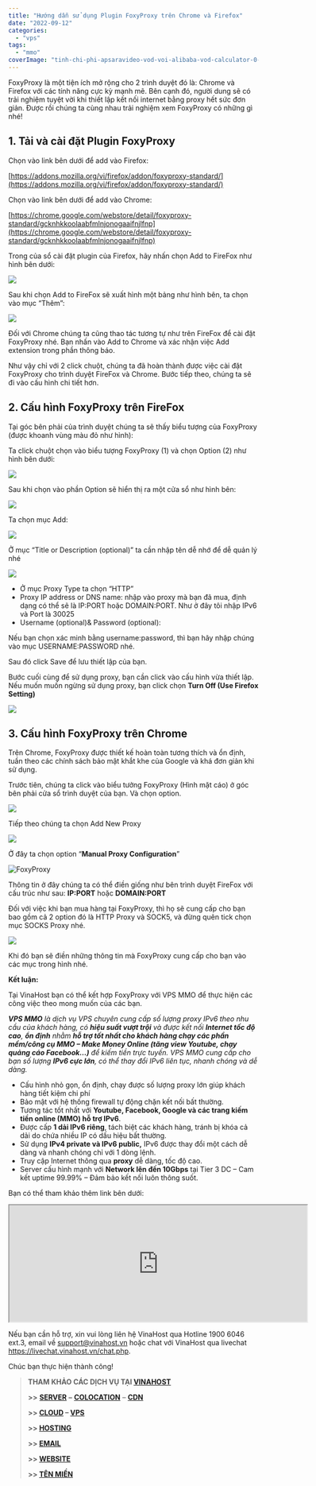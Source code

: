 ```yaml
---
title: "Hướng dẫn sử dụng Plugin FoxyProxy trên Chrome và Firefox"
date: "2022-09-12"
categories: 
  - "vps"
tags: 
  - "mmo"
coverImage: "tinh-chi-phi-apsaravideo-vod-voi-alibaba-vod-calculator-0-scaled.jpg"
---
```


FoxyProxy là một tiện ích mở rộng cho 2 trình duyệt đó là: Chrome và Firefox với các tính năng cực kỳ mạnh mẽ. Bên cạnh đó, người dung sẽ có trải nghiệm tuyệt vời khi thiết lập kết nối internet bằng proxy hết sức đơn giản. Được rồi chúng ta cùng nhau trải nghiệm xem FoxyProxy có những gì nhé!

## **1\. Tải và cài đặt Plugin FoxyProxy**

Chọn vào link bên dưới để add vào Firefox:

[https://addons.mozilla.org/vi/firefox/addon/foxyproxy-standard/](https://addons.mozilla.org/vi/firefox/addon/foxyproxy-standard/)

Chọn vào link bên dưới để add vào Chrome:

[https://chrome.google.com/webstore/detail/foxyproxy-standard/gcknhkkoolaabfmlnjonogaaifnjlfnp](https://chrome.google.com/webstore/detail/foxyproxy-standard/gcknhkkoolaabfmlnjonogaaifnjlfnp)

Trong của sổ cài đặt plugin của Firefox, hãy nhấn chọn Add to FireFox như hình bên dưới:

![](images/huong-dan-su-dung-plugin-foxyproxy-tren-chrome-va-firefox-250.jpg)

Sau khi chọn Add to FireFox sẽ xuất hình một bảng như hình bên, ta chọn vào mục “Thêm”:

![](images/huong-dan-su-dung-plugin-foxyproxy-tren-chrome-va-firefox-250-1.jpg)

Đối với Chrome chúng ta cũng thao tác tương tự như trên FireFox để cài đặt FoxyProxy nhé. Bạn nhấn vào Add to Chrome và xác nhận việc Add extension trong phần thông báo.

Như vậy chỉ với 2 click chuột, chúng ta đã hoàn thành được việc cài đặt FoxyProxy cho trình duyệt FireFox và Chrome. Bước tiếp theo, chúng ta sẽ đi vào cấu hình chi tiết hơn.

## **2\. Cấu hình FoxyProxy trên FireFox**

Tại góc bên phải của trình duyệt chúng ta sẽ thấy biểu tượng của FoxyProxy (được khoanh vùng màu đỏ như hình):

Ta click chuột chọn vào biểu tượng FoxyProxy (1) và chọn Option (2) như hình bên dưới:

![](images/huong-dan-su-dung-plugin-foxyproxy-tren-chrome-va-firefox-250-2.jpg)

Sau khi chọn vào phần Option sẽ hiển thị ra một cửa sổ như hình bên:

![](images/huong-dan-su-dung-plugin-foxyproxy-tren-chrome-va-firefox-250-3.jpg)

Ta chọn mục Add:

![](images/huong-dan-su-dung-plugin-foxyproxy-tren-chrome-va-firefox-250-4.jpg)

Ở mục “Title or Description (optional)” ta cần nhập tên dễ nhớ để dễ quản lý nhé

![](images/huong-dan-su-dung-plugin-foxyproxy-tren-chrome-va-firefox-250-5.jpg)

- Ở mục Proxy Type ta chọn “HTTP”
- Proxy IP address or DNS name: nhập vào proxy mà bạn đã mua, định dạng có thể sẽ là IP:PORT hoặc DOMAIN:PORT. Như ở đây tôi nhập IPv6 và Port là 30025
- Username (optional)& Password (optional):

Nếu bạn chọn xác minh bằng username:password, thì bạn hãy nhập chúng vào mục USERNAME:PASSWORD nhé.

Sau đó click Save để lưu thiết lập của bạn.

Bước cuối cùng để sử dụng proxy, bạn cần click vào cấu hình vừa thiết lập. Nếu muốn muốn ngừng sử dụng proxy, bạn click chọn **Turn Off (Use Firefox Setting)**

![](images/huong-dan-su-dung-plugin-foxyproxy-tren-chrome-va-firefox-250-6.jpg)

## **3\. Cấu hình FoxyProxy trên Chrome**

Trên Chrome, FoxyProxy được thiết kế hoàn toàn tương thích và ổn định, tuần theo các chính sách bảo mật khắt khe của Google và khá đơn giản khi sử dụng.

Trước tiên, chúng ta click vào biểu tưởng FoxyProxy (Hình mặt cáo) ở góc bên phải cửa sổ trình duyệt của bạn. Và chọn option.

![](images/huong-dan-su-dung-plugin-foxyproxy-tren-chrome-va-firefox-250-7.jpg)

Tiếp theo chúng ta chọn Add New Proxy

![](images/huong-dan-su-dung-plugin-foxyproxy-tren-chrome-va-firefox-250-8.jpg)

Ở đây ta chọn option “**Manual Proxy Configuration**”

![FoxyProxy](images/huong-dan-su-dung-plugin-foxyproxy-tren-chrome-va-firefox-250-9.jpg)

Thông tin ở đây chúng ta có thể điền giống như bên trình duyệt FireFox với cấu trúc như sau: **IP:PORT** hoặc **DOMAIN:PORT**

Đối với việc khi bạn mua hàng tại FoxyProxy, thì họ sẽ cung cấp cho bạn bao gồm cả 2 option đó là HTTP Proxy và SOCK5, và đừng quên tick chọn mục SOCKS Proxy nhé.

![](images/huong-dan-su-dung-plugin-foxyproxy-tren-chrome-va-firefox-250-10.jpg)

Khi đó bạn sẽ điền những thông tin mà FoxyProxy cung cấp cho bạn vào các mục trong hình nhé.

**Kết luận:**

Tại VinaHost bạn có thể kết hợp FoxyProxy với VPS MMO để thực hiện các công việc theo mong muốn của các bạn.

_**VPS MMO** là dịch vụ VPS chuyên cung cấp số lượng proxy IPv6 theo nhu cầu của khách hàng, có **hiệu suất vượt trội** và được kết nối **Internet tốc độ cao**, **ổn định** nhằm **hỗ trợ tốt nhất cho khách hàng chạy các phần mềm/công cụ MMO – Make Money Online (tăng view Youtube, chạy quảng cáo Facebook…)** để kiếm tiền trực tuyến. VPS MMO cung cấp cho bạn số lượng **IPv6 cực lớn**, có thể thay đổi IPv6 liên tục, nhanh chóng và dễ dàng._

- Cấu hình nhỏ gọn, ổn định, chạy được số lượng proxy lớn giúp khách hàng tiết kiệm chi phí
- Bảo mật với hệ thống firewall tự động chặn kết nối bất thường.
- Tương tác tốt nhất với **Youtube, Facebook, Google và các trang kiếm tiền online (MMO) hỗ trợ IPv6**.
- Được cấp **1 dải IPv6 riêng**, tách biệt các khách hàng, tránh bị khóa cả dải do chứa nhiều IP có dấu hiệu bất thường.
- Sử dụng **IPv4 private và IPv6 public,** IPv6 được thay đổi một cách dễ dàng và nhanh chóng chỉ với 1 dòng lệnh.
- Truy cập Internet thông qua **proxy** dễ dàng, tốc độ cao.
- Server cấu hình mạnh với **Network lên đến 10Gbps** tại Tier 3 DC – Cam kết uptime 99.99% – Đảm bảo kết nối luôn thông suốt.

Bạn có thể tham khảo thêm link bên dưới:

<iframe class="wp-embedded-content" title="“VPS MMO” — #1 Hosting Giá Rẻ, VPS Giá Rẻ, Email, Cloud Server | VinaHost.VN" src="https://vinahost.vn/vps-mmo/embed/#?secret=EKpnMFWtsi#?secret=wyvNRk8fK1" width="600" height="235" marginwidth="0" marginheight="0" scrolling="no" sandbox="allow-scripts" data-secret="wyvNRk8fK1" data-mce-fragment="1"></iframe>

Nếu bạn cần hỗ trợ, xin vui lòng liên hệ VinaHost qua Hotline 1900 6046 ext.3, email về support@vinahost.vn hoặc chat với VinaHost qua livechat https://livechat.vinahost.vn/chat.php.

Chúc bạn thực hiện thành công!

> **THAM KHẢO CÁC DỊCH VỤ TẠI [VINAHOST](https://vinahost.vn/)**
> 
> **\>>** [**SERVER**](https://vinahost.vn/thue-may-chu-rieng/) **–** [**COLOCATION**](https://vinahost.vn/colocation.html) – [**CDN**](https://vinahost.vn/dich-vu-cdn-chuyen-nghiep)
> 
> **\>> [CLOUD](https://vinahost.vn/cloud-server-gia-re/) – [VPS](https://vinahost.vn/vps-ssd-chuyen-nghiep/)**
> 
> **\>> [HOSTING](https://vinahost.vn/wordpress-hosting)**
> 
> **\>> [EMAIL](https://vinahost.vn/email-hosting)**
> 
> **\>> [WEBSITE](http://vinawebsite.vn/)**
> 
> **\>> [TÊN MIỀN](https://vinahost.vn/ten-mien-gia-re/)**
